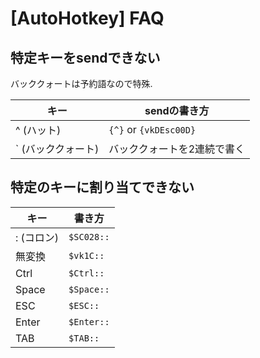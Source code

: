 # [AutoHotkey] FAQ


特定キーをsendできない
----------------------

バッククォートは予約語なので特殊.

|        キー        |        sendの書き方         |
| ------------------ | --------------------------- |
| ^ (ハット)         | `{^}` or `{vkDEsc00D}`      |
| ` (バッククォート) | バッククォートを2連続で書く |


特定のキーに割り当てできない
----------------------------

|    キー    |   書き方   |
| ---------- | ---------- |
| : (コロン) | `$SC028::`  |
| 無変換     | `$vk1C::`  |
| Ctrl       | `$Ctrl::`  |
| Space      | `$Space::` |
| ESC        | `$ESC::`   |
| Enter      | `$Enter::` |
| TAB        | `$TAB::`   |
